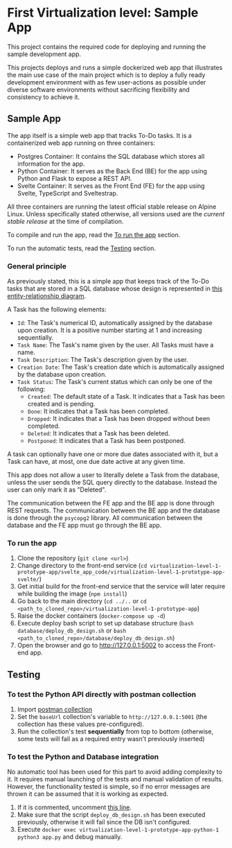 # First Virtualization level: Sample App

This project contains the required code for deploying and running the sample development app.

This projects deploys and runs a simple dockerized web app that illustrates the main use case of the main project which is to deploy a fully ready development environment with as few user-actions as possible under diverse software environments without sacrificing flexibility and consistency to achieve it.

## Sample App

The app itself is a simple web app that tracks To-Do tasks. It is a containerized web app running on three containers:

- Postgres Container: It contains the SQL database which stores all information for the app.
- Python Container: It serves as the Back End (BE) for the app using Python and Flask to expose a REST API.
- Svelte Container: It serves as the Front End (FE) for the app using Svelte, TypeScript and Sveltestrap.

All three containers are running the latest official stable release on Alpine Linux. Unless specifically stated otherwise, all versions used are the _current stable release_ at the time of compilation.

To compile and run the app, read the [To run the app](#to-run-the-app) section.

To run the automatic tests, read the [Testing](#testing) section.

### General principle

As previously stated, this is a simple app that keeps track of the To-Do tasks that are stored in a SQL database whose design is represented in [this entity-relationship diagram](database/simple-app-erd.png).

A Task has the following elements:

- `Id`: The Task's numerical ID, automatically assigned by the database upon creation. It is a positive number starting at 1 and increasing sequentially.
- `Task Name`: The Task's name given by the user. All Tasks must have a name.
- `Task Description`: The Task's description given by the user.
- `Creation Date`: The Task's creation date which is automatically assigned by the database upon creation.
- `Task Status`: The Task's current status which can only be one of the following:
  - `Created`: The default state of a Task. It indicates that a Task has been created and is pending.
  - `Done`: It indicates that a Task has been completed.
  - `Dropped`: It indicates that a Task has been dropped without been completed.
  - `Deleted`: It indicates that a Task has been deleted.
  - `Postponed`: It indicates that a Task has been postponed.

A task can optionally have one or more due dates associated with it, but a Task can have, at most, one due date active at any given time.

This app does not allow a user to literally delete a Task from the database, unless the user sends the SQL query directly to the database. Instead the user can only mark it as "Deleted".

The communication between the FE app and the BE app is done through REST requests. The communication between the BE app and the database is done through the `psycopg2` library. All communication between the database and the FE app must go through the BE app.


### To run the app

1. Clone the repository (`git clone <url>`)
2. Change directory to the front-end service (`cd virtualization-level-1-prototype-app/svelte_app_code/virtualization-level-1-prototype-app-svelte/`)
3. Get initial build for the front-end service that the service will later require while building the image (`npm install`)
4. Go back to the main directory (`cd ../..` or `cd <path_to_cloned_repo>/virtualization-level-1-prototype-app`)
5. Raise the docker containers (`docker-compose up -d`)
6. Execute deploy bash script to set up database structure (`bash database/deploy_db_design.sh` or `bash <path_to_cloned_repo>/database/deploy_db_design.sh`)
7. Open the browser and go to http://127.0.0.1:5002 to access the Front-end app.

## Testing

### To test the Python API directly with postman collection

1. Import [postman collection](https://github.com/martin059/virtualization-level-1-prototype-app/blob/master/postman_testing_requests/testing-postman-collection.json)
2. Set the `baseUrl` collection's variable to `http://127.0.0.1:5001` (the collection has these values pre-configured).
3. Run the collection's test **sequentially** from top to bottom (otherwise, some tests will fail as a required entry wasn't previously inserted)

### To test the Python and Database integration

No automatic tool has been used for this part to avoid adding complexity to it. It requires manual launching of the tests and manual validation of results. However, the functionality tested is simple, so if no error messages are thrown it can be assumed that it is working as expected.

1. If it is commented, uncomment [this line](https://github.com/martin059/virtualization-level-1-prototype-app/blob/master/python_app_code/app.py#L17).
2. Make sure that the script `deploy_db_design.sh` has been executed previously, otherwise it will fail since the DB isn't configured.
3. Execute `docker exec virtualization-level-1-prototype-app-python-1 python3 app.py` and debug manually.
